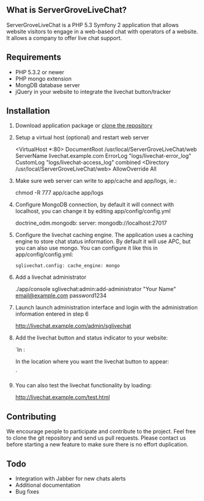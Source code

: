 What is ServerGroveLiveChat?
----------------------------

ServerGroveLiveChat is a PHP 5.3 Symfony 2 application that allows website visitors to engage in a web-based chat
with operators of a website. It allows a company to offer live chat support.

Requirements
------------

* PHP 5.3.2 or newer
* PHP mongo extension
* MongDB database server
* jQuery in your website to integrate the livechat button/tracker

Installation
------------

1. Download application package or [clone the repository](https://github.com/servergrove/ServerGroveLiveChat)

2. Setup a virtual host (optional) and restart web server

    <VirtualHost *:80>
        DocumentRoot /usr/local/ServerGroveLiveChat/web
        ServerName livechat.example.com
        ErrorLog "logs/livechat-error_log"
        CustomLog "logs/livechat-access_log" combined
        <Directory /usr/local/ServerGroveLiveChat/web>
            AllowOverride All
        </Directory>
    </VirtualHost>

3. Make sure web server can write to app/cache and app/logs, ie.:

    chmod -R 777 app/cache app/logs

4. Configure MongoDB connection, by default it will connect with localhost, you can change it by editing app/config/config.yml

    doctrine_odm.mongodb:
        server: mongodb://localhost:27017

5. Configure the livechat caching engine. The application uses a caching engine to store chat status information.
By default it will use APC, but you can also use mongo. You can configure it like this in app/config/config.yml:

    `sglivechat.config:
      cache_engine: mongo`

6. Add a livechat administrator

    ./app/console sglivechat:admin:add-administrator "Your Name" email@example.com password1234

7. Launch launch administration interface and login with the administration information entered in step 6

    http://livechat.example.com/admin/sglivechat

8. Add the livechat button and status indicator to your website:

    `In <head>:
    <script src="http://livechat.example.com/js/jquery.js"></script>

    In the location where you want the livechat button to appear:
    <script src="http://livechat.example.com/js/sglivechat-tracker/status.js"></script>`

9. You can also test the livechat functionality by loading:

    http://livechat.example.com/test.html

Contributing
------------

We encourage people to participate and contribute to the project. Feel free to clone the git repository and send us pull requests.
Please contact us before starting a new feature to make sure there is no effort duplication.

Todo
----

* Integration with Jabber for new chats alerts
* Additional documentation
* Bug fixes

